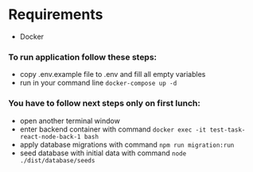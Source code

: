 # Requirements
- Docker

### To run application follow these steps:
- copy .env.example file to .env and fill all empty variables
- run in your command line ```docker-compose up -d```

### You have to follow next steps only on first lunch:
- open another terminal window
- enter backend container with command ```docker exec -it test-task-react-node-back-1 bash```
- apply database migrations with command ```npm run migration:run```
- seed database with initial data with command ```node ./dist/database/seeds```

